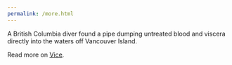 ```yaml
---
permalink: /more.html
---
```


A British Columbia diver found a pipe dumping untreated blood and viscera directly into the waters off Vancouver Island.

Read more on [Vice](https://www.vice.com/en_ca/article/59nnzx/salmon-blood-pipe-is-still-spewing-blood-after-nearly-two-years).
